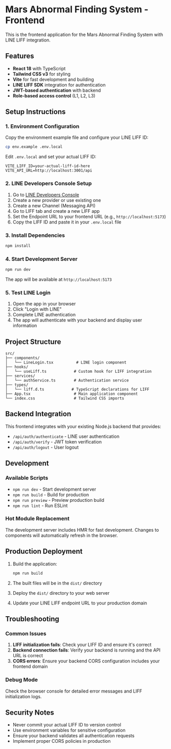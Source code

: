 # Mars Abnormal Finding System - Frontend

This is the frontend application for the Mars Abnormal Finding System with LINE LIFF integration.

## Features

- **React 18** with TypeScript
- **Tailwind CSS v3** for styling
- **Vite** for fast development and building
- **LINE LIFF SDK** integration for authentication
- **JWT-based authentication** with backend
- **Role-based access control** (L1, L2, L3)

## Setup Instructions

### 1. Environment Configuration

Copy the environment example file and configure your LINE LIFF ID:

```bash
cp env.example .env.local
```

Edit `.env.local` and set your actual LIFF ID:

```env
VITE_LIFF_ID=your-actual-liff-id-here
VITE_API_URL=http://localhost:3001/api
```

### 2. LINE Developers Console Setup

1. Go to [LINE Developers Console](https://developers.line.biz/)
2. Create a new provider or use existing one
3. Create a new Channel (Messaging API)
4. Go to LIFF tab and create a new LIFF app
5. Set the Endpoint URL to your frontend URL (e.g., `http://localhost:5173`)
6. Copy the LIFF ID and paste it in your `.env.local` file

### 3. Install Dependencies

```bash
npm install
```

### 4. Start Development Server

```bash
npm run dev
```

The app will be available at `http://localhost:5173`

### 5. Test LINE Login

1. Open the app in your browser
2. Click "Login with LINE"
3. Complete LINE authentication
4. The app will authenticate with your backend and display user information

## Project Structure

```
src/
├── components/
│   └── LineLogin.tsx          # LINE login component
├── hooks/
│   └── useLiff.ts            # Custom hook for LIFF integration
├── services/
│   └── authService.ts        # Authentication service
├── types/
│   └── liff.d.ts            # TypeScript declarations for LIFF
├── App.tsx                   # Main application component
└── index.css                 # Tailwind CSS imports
```

## Backend Integration

This frontend integrates with your existing Node.js backend that provides:

- `/api/auth/authenticate` - LINE user authentication
- `/api/auth/verify` - JWT token verification
- `/api/auth/logout` - User logout

## Development

### Available Scripts

- `npm run dev` - Start development server
- `npm run build` - Build for production
- `npm run preview` - Preview production build
- `npm run lint` - Run ESLint

### Hot Module Replacement

The development server includes HMR for fast development. Changes to components will automatically refresh in the browser.

## Production Deployment

1. Build the application:
   ```bash
   npm run build
   ```

2. The built files will be in the `dist/` directory

3. Deploy the `dist/` directory to your web server

4. Update your LINE LIFF endpoint URL to your production domain

## Troubleshooting

### Common Issues

1. **LIFF initialization fails**: Check your LIFF ID and ensure it's correct
2. **Backend connection fails**: Verify your backend is running and the API URL is correct
3. **CORS errors**: Ensure your backend CORS configuration includes your frontend domain

### Debug Mode

Check the browser console for detailed error messages and LIFF initialization logs.

## Security Notes

- Never commit your actual LIFF ID to version control
- Use environment variables for sensitive configuration
- Ensure your backend validates all authentication requests
- Implement proper CORS policies in production
